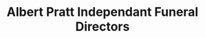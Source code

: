---
title: "Albert Pratt Independant Funeral Directors"
url: /bingley/albert-pratt-independant-funeral-directors/
shop: Bestattungen
---